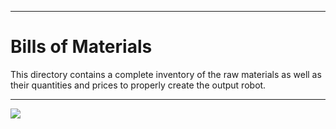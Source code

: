 
***

Bills of Materials
====

This directory contains a complete inventory of the raw materials as well as their quantities and prices to properly create the output robot.

***

<img src = "https://github.com/NovusSpartans/NOVUS-SPARTIAT_BatStateUTNEU_Future-Engineers-2024/blob/main/Bills%20of%20Materials/Bills%20of%20Materials.png">
